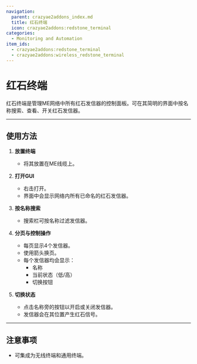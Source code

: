 ```yaml
---
navigation:
  parent: crazyae2addons_index.md
  title: 红石终端
  icon: crazyae2addons:redstone_terminal
categories:
  - Monitoring and Automation
item_ids:
  - crazyae2addons:redstone_terminal
  - crazyae2addons:wireless_redstone_terminal
---
```


# 红石终端

<ItemImage id="crazyae2addons:wireless_redstone_terminal" scale="4"></ItemImage>

红石终端是管理ME网络中所有红石发信器的控制面板。可在其简明的界面中按名称搜索、查看、开关红石发信器。

---

## 使用方法

1. **放置终端**
    - 将其放置在ME线缆上。

2. **打开GUI**
    - 右击打开。
    - 界面中会显示网络内所有已命名的红石发信器。

3. **按名称搜索**
    - 搜索栏可按名称过滤发信器。

4. **分页与控制操作**
    - 每页显示4个发信器。
    - 使用箭头换页。
    - 每个发信器均会显示：
        - 名称
        - 当前状态（低/高）
        - 切换按钮

5. **切换状态**
    - 点击名称旁的按钮以开启或关闭发信器。
    - 发信器会在其位置产生红石信号。

---

## 注意事项

- 可集成为无线终端和通用终端。
